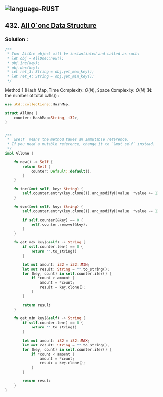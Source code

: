 ![language-RUST](https://img.shields.io/badge/RUST-8d4004?style=for-the-badge&logo=RUST)
---

## 432. [All O`one Data Structure](https://leetcode.com/problems/all-oone-data-structure)

### Solution :

```rust
/**
 * Your AllOne object will be instantiated and called as such:
 * let obj = AllOne::new();
 * obj.inc(key);
 * obj.dec(key);
 * let ret_3: String = obj.get_max_key();
 * let ret_4: String = obj.get_min_key();
 */
```

Method 1 (Hash Map, Time Complexity: $O(N)$, Space Complexity: $O(N)$ (N: the number of total calls)) :
```rust
use std::collections::HashMap;

struct AllOne {
    counter: HashMap<String, i32>,
}


/** 
 * `&self` means the method takes an immutable reference.
 * If you need a mutable reference, change it to `&mut self` instead.
 */
impl AllOne {

    fn new() -> Self {
        return Self {
            counter: Default::default(),
        }
    }

    fn inc(&mut self, key: String) {
        self.counter.entry(key.clone()).and_modify(|value| *value += 1).or_insert(1);
    }

    fn dec(&mut self, key: String) {
        self.counter.entry(key.clone()).and_modify(|value| *value -= 1).or_insert(0);

        if self.counter[&key] == 0 {
            self.counter.remove(&key);
        }
    }

    fn get_max_key(&self) -> String {
        if self.counter.len() == 0 {
            return "".to_string()
        }

        let mut amount: i32 = i32::MIN;
        let mut result: String = "".to_string();
        for (key, count) in self.counter.iter() {
            if *count > amount {
                amount = *count;
                result = key.clone();
            }
        }

        return result
    }

    fn get_min_key(&self) -> String {
        if self.counter.len() == 0 {
            return "".to_string()
        }

        let mut amount: i32 = i32::MAX;
        let mut result: String = "".to_string();
        for (key, count) in self.counter.iter() {
            if *count < amount {
                amount = *count;
                result = key.clone();
            }
        }

        return result
    }
}
```

